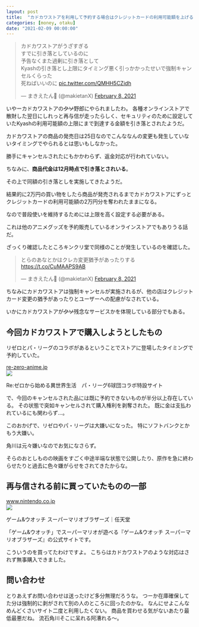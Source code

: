 ```yaml
---
layout: post
title:  "カドカワストアを利用して予約する場合はクレジットカードの利用可能額を上げる必要がある"
categories: [money, otaku]
date: "2021-02-09 00:00:00"
---
```


<blockquote class="twitter-tweet tw-align-center"><p lang="ja" dir="ltr">カドカワストアがうざすぎる<br>すでに引き落としているのに<br>予告なくまた過剰に引き落として<br>Kyashの引き落とし上限にタイミング悪く引っかかったせいで強制キャンセルくらった<br>死ねばいいのに <a href="https://t.co/QMHH5CZidh">pic.twitter.com/QMHH5CZidh</a></p>&mdash; まきえたん🥦 (@makietanX) <a href="https://twitter.com/makietanX/status/1358852123513950210?ref_src=twsrc%5Etfw">February 8, 2021</a></blockquote> <script async src="https://platform.twitter.com/widgets.js" charset="utf-8"></script>

いやーカドカワストアの~~クソ~~野郎にやられましたわ。
各種オンラインストアで散財した翌日にしれっと再与信が走ったらしく、セキュリティのために設定していたKyashの利用可能額の上限にまで到達する金額を引き落とされたようだ。

カドカワストアの商品の発売日は25日なのでこんななんの変更も発生していないタイミングでやられるとは思いもしなかった。

勝手にキャンセルされたにもかかわらず、返金対応が行われていない。

ちなみに、**商品代金は12月時点で引き落とされいる**。

その上で同額の引き落としを実施してきたようだ。

結果的に2万円の買い物をしたら商品が発売されるまでカドカワストアにずっとクレジットカードの利用可能額の2万円分を奪われたままになる。

なので普段使いを維持するためには上限を高く設定する必要がある。

これは他のアニメグッズを予約販売しているオンラインストアでもありうる話だ。

ざっくり確認したところキンクリ堂で同様のことが発生しているのを確認した。

<blockquote class="twitter-tweet tw-align-center"><p lang="ja" dir="ltr">とらのあなとかはクレカ変更猶予があったりする<a href="https://t.co/CuMAAPS9AB">https://t.co/CuMAAPS9AB</a></p>&mdash; まきえたん🥦 (@makietanX) <a href="https://twitter.com/makietanX/status/1358866755842547712?ref_src=twsrc%5Etfw">February 8, 2021</a></blockquote> <script async src="https://platform.twitter.com/widgets.js" charset="utf-8"></script>

ちなみにカドカワストアは強制キャンセルが実施されるが、他の店はクレジットカード変更の猶予があったりとユーザーへの配慮がなされている。

いかにカドカワストアが~~クソ~~残念なサービスかを体現している部分でもある。

## 今回カドカワストアで購入しようとしたもの

リゼロとパ・リーグのコラボがあるということでストアに登場したタイミングで予約していた。


<div class="card">
  <a href="http://re-zero-anime.jp/pl/"></a>
  <div class="card__header">
    <a href="http://re-zero-anime.jp/pl/">re-zero-anime.jp</a>
  </div>
  <div class="card__image">
    <img src="http://re-zero-anime.jp/pl/apple-touch-icon-180x180.png">
  </div>
  <div class="card__title">
    <p>Re:ゼロから始める異世界生活　パ・リーグ6球団コラボ特設サイト</p>
  </div>
  <div class="card__description">
    <p></p>
  </div>
</div>


で、今回のキャンセルされた品には既に予約できないものが半分以上存在している。
その状態で突如キャンセルされて購入権利を剥奪された。
既に金は支払われているにも関わらず...。

このおかげで、リゼロやパ・リーグは大嫌いになった。
特にソフトバンクとかもう大嫌い。

角川は元々嫌いなのでお気になさらず。

そらのおとしものの映画をすごく中途半端な状態で公開したり、原作を急に終わらせたりと過去に色々嫌がらせをされてきたからな。

## 再与信される前に買っていたものの一部


<div class="card">
  <a href="https://www.nintendo.co.jp/hardware/gamewatch/index.html"></a>
  <div class="card__header">
    <a href="https://www.nintendo.co.jp/hardware/gamewatch/index.html">www.nintendo.co.jp</a>
  </div>
  <div class="card__image">
    <img src="https://www.nintendo.co.jp/hardware/gamewatch/sns.png">
  </div>
  <div class="card__title">
    <p>ゲーム&ウオッチ スーパーマリオブラザーズ｜任天堂</p>
  </div>
  <div class="card__description">
    <p>「ゲーム&ウオッチ」でスーパーマリオが遊べる『ゲーム&ウオッチ スーパーマリオブラザーズ』の公式サイトです。</p>
  </div>
</div>


こういうのを買ってたわけですよ。
こちらはカドカワストアのような対応はされず無事購入できました。

## 問い合わせ

とりあえずお問い合わせは送ったけど多分無理だろうな。
つーか在庫確保してた分は強制的に剥がされて別の人のところに回ったのかな。
なんにせよこんなめんどくさいサイト二度と利用したくない。
商品を買わせる気がないあたり最低最悪だね。
流石角川そこに呆れる阿漕れる〜。
